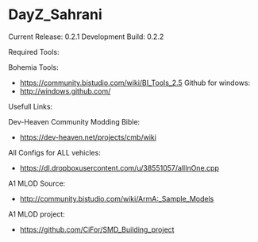 DayZ_Sahrani
===================
Current Release: 0.2.1
Development Build: 0.2.2


Required Tools:

Bohemia Tools:
- https://community.bistudio.com/wiki/BI_Tools_2.5
Github for windows:
- http://windows.github.com/



Usefull Links:

Dev-Heaven Community Modding Bible:
- https://dev-heaven.net/projects/cmb/wiki

All Configs for ALL vehicles:
- https://dl.dropboxusercontent.com/u/38551057/allInOne.cpp

A1 MLOD Source:
- http://community.bistudio.com/wiki/ArmA:_Sample_Models

A1 MLOD project:
- https://github.com/CiFor/SMD_Building_project
